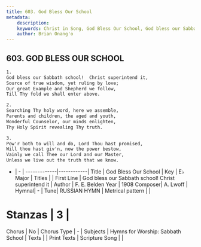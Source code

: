 ```yaml
---
title: 603. God Bless Our School
metadata:
    description: 
    keywords: Christ in Song, God Bless Our School, God bless our Sabbath school!  Christ superintend it, 
    author: Brian Onang'o
---
```



## 603. GOD BLESS OUR SCHOOL

```txt
1.
God bless our Sabbath school!  Christ superintend it,
Source of true wisdom, yet ruling by love;
Our great Example and Shepherd we follow,
Till Thy fold we shall enter above.

2.
Searching Thy holy word, here we assemble,
Parents and children, the aged and youth,
Wonderful Counselor, our minds enlighten,
Thy Holy Spirit revealing Thy truth.

3.
Pow'r both to will and do, Lord Thou hast promised,
Will thou hast giv'n, now the power bestow,
Vainly we call Thee our Lord and our Master,
Unless we live out the truth that we know.
```

- |   -  |
-------------|------------|
Title | God Bless Our School |
Key | E♭ Major |
Titles |  |
First Line | God bless our Sabbath school!  Christ superintend it |
Author | F. E. Belden
Year | 1908
Composer| A. Lwoff |
Hymnal|  - |
Tune| RUSSIAN HYMN |
Metrical pattern | |
# Stanzas | 3 |
Chorus | No |
Chorus Type | - |
Subjects | Hymns for Worship: Sabbath School |
Texts |  |
Print Texts | 
Scripture Song |  |
  
